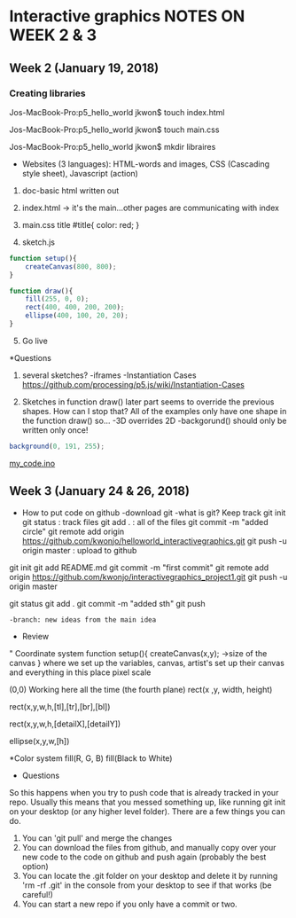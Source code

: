 # Interactive graphics NOTES ON WEEK 2 & 3

## Week 2 (January 19, 2018)

### Creating libraries 
Jos-MacBook-Pro:p5_hello_world jkwon$ touch index.html

Jos-MacBook-Pro:p5_hello_world jkwon$ touch main.css

Jos-MacBook-Pro:p5_hello_world jkwon$ mkdir libraires

*	Websites (3 languages): 
HTML-words and images, CSS (Cascading style sheet), Javascript (action)

1.	doc-basic html written out
2.	index.html -> it's the main…other pages are communicating with index

3.	main.css title
#title{
    color: red;
}

4.	sketch.js
```javascript
function setup(){
    createCanvas(800, 800);
}

function draw(){
    fill(255, 0, 0);
    rect(400, 400, 200, 200);
    ellipse(400, 100, 20, 20);
}
```
5.	Go live

*Questions
1.	several sketches?
-iframes
-Instantiation Cases https://github.com/processing/p5.js/wiki/Instantiation-Cases

2.	Sketches in function draw() later part seems to override the previous shapes. How can I stop that? All of the examples only have one shape in the function draw() so…
-3D overrides 2D
	-backgorund() should only be written only once!
```javascript
background(0, 191, 255);
```

[my_code.ino](code/my_code.ino)

## Week 3 (January 24 & 26, 2018)
* How to put code on github
-download git
-what is git? Keep track
git init
git status : track files
git add . : all of the files
git commit -m "added circle"
git remote add origin https://github.com/kwonjo/helloworld_interactivegraphics.git
git push -u origin master : upload to github

git init
git add README.md
git commit -m "first commit"
git remote add origin https://github.com/kwonjo/interactivegraphics_project1.git
git push -u origin master


git status
git add .
git commit -m "added sth"
git push

	-branch: new ideas from the main idea
	
	
* Review

"	Coordinate system
function setup(){
createCanvas(x,y); ->size of the canvas
} 
where we set up the variables, canvas, artist's set up their canvas and everything in this place
pixel scale
	


(0,0)
	Working here all the time (the fourth plane)
	rect(x ,y, width, height)

rect(x,y,w,h,[tl],[tr],[br],[bl])

rect(x,y,w,h,[detailX],[detailY])

ellipse(x,y,w,[h])

*Color system
fill(R, G, B)
fill(Black to White)

* Questions

So this happens when you try to push code that is already tracked in your repo. Usually this means that you messed something up, like running git init on your desktop (or any higher level folder). There are a few things you can do.
1.	You can 'git pull' and merge the changes
2.	You can download the files from github, and manually copy over your new code to the code on github and push again (probably the best option)
3.	You can locate the .git folder on your desktop and delete it by running 'rm -rf .git' in the console from your desktop to see if that works (be careful!)
4.	You can start a new repo if you only have a commit or two.
